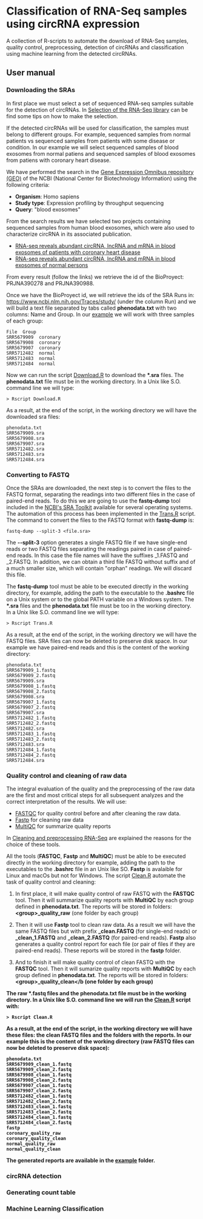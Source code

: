 # Classification of RNA-Seq samples using circRNA expression
A collection of R-scripts to automate the download of RNA-Seq samples, quality control, preprocessing, detection of circRNAs and classification using machine learning from the detected circRNAs.

## User manual

### Downloading the SRAs

In first place we must select a set of sequenced RNA-seq samples suitable for the detection of circRNAs. In [Selection of the RNA-Seq library](https://github.com/carmengmz/circRNA/wiki/Selection-of-RNA-Seq-suitable-for-circRNA-detection) can be find some tips on how to make the selection.

If the detected circRNAs will be used for classification, the samples must belong to different groups. For example, sequenced samples from normal patients vs sequenced samples from patients with some disease or condition. In our example we will select sequenced samples of blood exosomes from normal patiens and sequenced samples of blood exosomes from patiens with coronary heart disease.

We have performed the search in the [Gene Expression Omnibus repository (GEO)](https://www.ncbi.nlm.nih.gov/gds) of the NCBI (National Center for Biotechnology Information) using the following criteria:
- <b>Organism</b>: Homo sapiens
- <b>Study type</b>: Expression profiling by throughput sequencing
- <b>Query</b>: "blood exosomes"

From the search results we have selected two projects containing sequenced samples from human blood exosomes, which were also used to characterize circRNA in its associated publication.
- [RNA-seq reveals abundant circRNA, lncRNA and mRNA in blood exosomes of patients with coronary heart disease](https://www.ncbi.nlm.nih.gov/geo/query/acc.cgi?acc=GSE99985)
- [RNA-seq reveals abundant circRNA, lncRNA and mRNA in blood exosomes of normal persons](https://www.ncbi.nlm.nih.gov/geo/query/acc.cgi?acc=GSE100206)

From every result (follow the links) we retrieve the id of the BioProyect: PRJNA390278 and 	PRJNA390988.

Once we have the BioProyect id, we will retrieve the ids of the SRA Runs in: https://www.ncbi.nlm.nih.gov/Traces/study/ (under the column Run) and we will build a text file separated by tabs called <b>phenodata.txt</b> with two columns: Name and Group. In our [example](https://github.com/carmengmz/circRNA/tree/master/example) we will work with three samples of each group:

```
File  Group
SRR5679909  coronary
SRR5679908  coronary
SRR5679907  coronary
SRR5712482  normal
SRR5712483  normal
SRR5712484  normal
```

Now we can run the script [Download.R](https://github.com/carmengmz/circRNA/blob/master/src/Download.R) to download the <b>*.sra</b> files. The <b>phenodata.txt</b> file must be in the working directory. In a Unix like S.O. command line we will type:
```
> Rscript Download.R
```
As a result, at the end of the script, in the working directory we will have the downloaded sra files:
```
phenodata.txt
SRR5679909.sra
SRR5679908.sra
SRR5679907.sra
SRR5712482.sra
SRR5712483.sra
SRR5712484.sra 
```

### Converting to FASTQ

Once the SRAs are downloaded, the next step is to convert the files to the FASTQ format, separating the readings into two different files in the case of paired-end reads. To do this we are going to use the <b>fastq-dump</b> tool included in the [NCBI's SRA Toolkit](https://trace.ncbi.nlm.nih.gov/Traces/sra/sra.cgi?view=software) available for several operating systems. The automation of this process has been implemented in the [Trans.R](https://github.com/carmengmz/circRNA/blob/master/src/Trans.R) script. The command to convert the files to the FASTQ format with <b>fastq-dump</b> is:
```
fastq-dump --split-3 <file.sra>
```
The <b>--split-3</b> option generates a single FASTQ file if we have single-end reads or two FASTQ files separating the readings paired in case of paired-end reads. In this case the file names will have the suffixes _1.FASTQ and _2.FASTQ. In addition, we can obtain a third file FASTQ without suffix and of a much smaller size, which will contain "orphan" readings. We will discard this file.

The <b>fastq-dump</b> tool must be able to be executed directly in the working directory, for example, adding the path to the executable to the <b>.bashrc</b> file on a Unix system or to the global PATH variable on a Windows system. The <b>*.sra</b> files and the <b>phenodata.txt</b> file must be too in the working directory. In a Unix like S.O. command line we will type:

```
> Rscript Trans.R
```
As a result, at the end of the script, in the working directory we will have the FASTQ files. SRA files can now be deleted to preserve disk space. In our example we have paired-end reads and this is the content of the working directory:

```
phenodata.txt
SRR5679909_1.fastq
SRR5679909_2.fastq
SRR5679909.sra
SRR5679908_1.fastq
SRR5679908_2.fastq
SRR5679908.sra
SRR5679907_1.fastq
SRR5679907_2.fastq
SRR5679907.sra
SRR5712482_1.fastq
SRR5712482_2.fastq
SRR5712482.sra
SRR5712483_1.fastq
SRR5712483_2.fastq
SRR5712483.sra
SRR5712484_1.fastq
SRR5712484_2.fastq
SRR5712484.sra 
```
### Quality control and cleaning of raw data

The integral evaluation of the quality and the preprocessing of the raw data are the first and most critical steps for all subsequent analyzes and the correct interpretation of the results. We will use:
- [FASTQC](https://www.bioinformatics.babraham.ac.uk/projects/fastqc/) for quality control before and after cleaning the raw data.
- [Fastp](https://github.com/OpenGene/fastp) for cleaning raw data
- [MultiQC](http://multiqc.info) for summarize quality reports  

In [Cleaning and preprocessing RNA-Seq](https://github.com/carmengmz/circRNA/wiki/Cleaning-and-preprocessing-RNA-Seq) are explained the reasons for the choice of these tools. 

All the tools (<b>FASTQC</b>, <b>Fastp</b> and <b>MultiQC</b>) must be able to be executed directly in the working directory for example, adding the path to the executables to the <b>.bashrc</b> file in an Unix like SO. <b>Fastp</b> is avalaible for Linux and macOs but not for Windows. The script [Clean.R](https://github.com/carmengmz/circRNA/blob/master/src/Download.R) automate the task of quality control and cleaning:

1. In first place, it will make quality control of raw FASTQ with the <b>FASTQC</b> tool. Then it will summarize quality reports with <b>MultiQC</b> by each group defined in <b>phenodata.txt</b>. The reports will be stored in folders:  <b>&lt;group&gt;_quality_raw</b> (one folder by each group)
  
2. Then it will use <b>Fastp</b> tool to clean raw data. As a result we will have the same FASTQ files but with prefix <b>_clean.FASTQ</b> (for single-end reads) or <b>_clean_1.FASTQ</b> and <b>_clean_2.FASTQ</b> (for paired-end reads). <b>Fastp</b> also generates a quality control report for each file (or pair of files if they are paired-end reads). These reports will be stored in the <b>fastp</b> folder.

3. And to finish it will make quality control of clean FASTQ with the <b>FASTQC</b> tool. Then it will sumarize quality reports with <b>MultiQC</b> by each group defined in <b>phenodata.txt</b>. The reports will be stored in folders: <b>&lt;group&gt;_quality_clean</b (one folder by each group)

The raw <b>*.fastq</b> files and the <b>phenodata.txt</b> file must be in the working directory. In a Unix like S.O. command line we will run the [Clean.R](https://github.com/carmengmz/circRNA/blob/master/src/Download.R) script with:

```
> Rscript Clean.R
```
As a result, at the end of the script, in the working directory we will have these files: the clean FASTQ files and the folders with the reports. In our example this is the content of the working directory (raw FASTQ files can now be deleted to preserve disk space):

```
phenodata.txt
SRR5679909_clean_1.fastq
SRR5679909_clean_2.fastq
SRR5679908_clean_1.fastq
SRR5679908_clean_2.fastq
SRR5679907_clean_1.fastq
SRR5679907_clean_2.fastq
SRR5712482_clean_1.fastq
SRR5712482_clean_2.fastq
SRR5712483_clean_1.fastq
SRR5712483_clean_2.fastq
SRR5712484_clean_1.fastq
SRR5712484_clean_2.fastq
fastp
coronary_quality_raw
coronary_quality_clean
normal_quality_raw
normal_quality_clean
```
The generated reports are available in the [example](https://github.com/carmengmz/circRNA/tree/master/example) folder.

### circRNA detection

### Generating count table

### Machine Learning Classification


